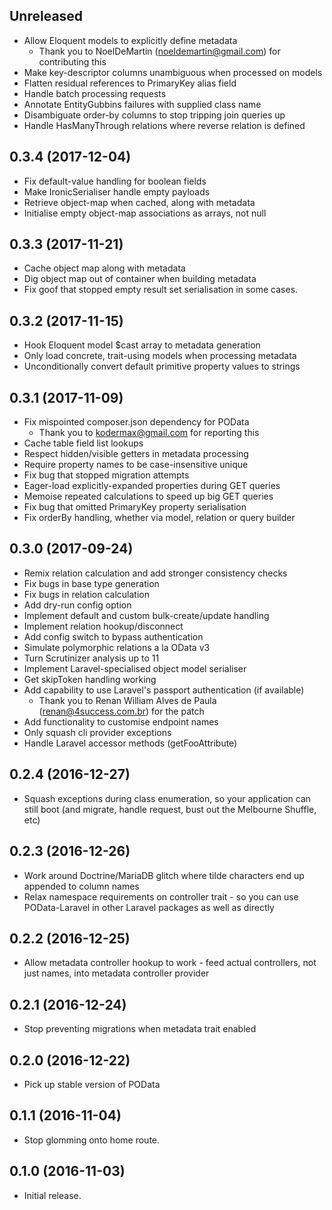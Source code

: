 Unreleased
----------
   * Allow Eloquent models to explicitly define metadata
     - Thank you to NoelDeMartin (noeldemartin@gmail.com) for contributing this
   * Make key-descriptor columns unambiguous when processed on models
   * Flatten residual references to PrimaryKey alias field
   * Handle batch processing requests
   * Annotate EntityGubbins failures with supplied class name
   * Disambiguate order-by columns to stop tripping join queries up
   * Handle HasManyThrough relations where reverse relation is defined

0.3.4 (2017-12-04)
------------------
   * Fix default-value handling for boolean fields
   * Make IronicSerialiser handle empty payloads
   * Retrieve object-map when cached, along with metadata
   * Initialise empty object-map associations as arrays, not null

0.3.3 (2017-11-21)
------------------
   * Cache object map along with metadata
   * Dig object map out of container when building metadata
   * Fix goof that stopped empty result set serialisation in some cases.

0.3.2 (2017-11-15)
------------------
   * Hook Eloquent model $cast array to metadata generation
   * Only load concrete, trait-using models when processing metadata
   * Unconditionally convert default primitive property values to strings

0.3.1 (2017-11-09)
------------------
   * Fix mispointed composer.json dependency for POData
     -  Thank you to kodermax@gmail.com for reporting this
   * Cache table field list lookups
   * Respect hidden/visible getters in metadata processing
   * Require property names to be case-insensitive unique
   * Fix bug that stopped migration attempts
   * Eager-load explicitly-expanded properties during GET queries
   * Memoise repeated calculations to speed up big GET queries
   * Fix bug that omitted PrimaryKey property serialisation
   * Fix orderBy handling, whether via model, relation or query builder

0.3.0 (2017-09-24)
------------------
   * Remix relation calculation and add stronger consistency checks
   * Fix bugs in base type generation
   * Fix bugs in relation calculation
   * Add dry-run config option
   * Implement default and custom bulk-create/update handling
   * Implement relation hookup/disconnect
   * Add config switch to bypass authentication
   * Simulate polymorphic relations a la OData v3
   * Turn Scrutinizer analysis up to 11
   * Implement Laravel-specialised object model serialiser
   * Get skipToken handling working
   * Add capability to use Laravel's passport authentication (if available)
     -  Thank you to Renan William Alves de Paula
        (renan@4success.com.br) for the patch
   * Add functionality to customise endpoint names
   * Only squash cli provider exceptions
   * Handle Laravel accessor methods (getFooAttribute)

0.2.4 (2016-12-27)
------------------
   * Squash exceptions during class enumeration, so your application can
   still boot (and migrate, handle request, bust out the Melbourne
   Shuffle, etc)

0.2.3 (2016-12-26)
------------------
   * Work around Doctrine/MariaDB glitch where tilde characters end up
   appended to column names
   * Relax namespace requirements on controller trait - so you can use
   POData-Laravel in other Laravel packages as well as directly

0.2.2 (2016-12-25)
------------------
   * Allow metadata controller hookup to work - feed actual controllers,
   not just names, into metadata controller provider

0.2.1 (2016-12-24)
------------------
   * Stop preventing migrations when metadata trait enabled

0.2.0 (2016-12-22)
------------------
   * Pick up stable version of POData

0.1.1 (2016-11-04)
------------------
    
   * Stop glomming onto home route.

0.1.0 (2016-11-03)
------------------

   * Initial release.
